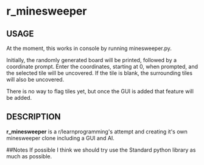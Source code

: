 # r_minesweeper

## USAGE
At the moment, this works in console by running minesweeper.py.

Initially, the randomly generated board will be printed, followed by a coordinate prompt.
Enter the coordinates, starting at 0, when prompted, and the selected tile will be
uncovered. If the tile is blank, the surrounding tiles will also be uncovered.

There is no way to flag tiles yet, but once the GUI is added that feature will be added.

## DESCRIPTION
**r_minesweeper** is a r/learnprogramming's attempt and creating it's own minesweeper clone including a GUI and AI.


##Notes
If possible I think we should try use the Standard python library  as much as possible.
